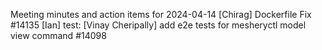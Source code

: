 Meeting minutes and action items for 2024-04-14
[Chirag]  Dockerfile Fix #14135
                    [Ian]  test: 
[Vinay Cheripally] add e2e tests for mesheryctl model view command #14098
